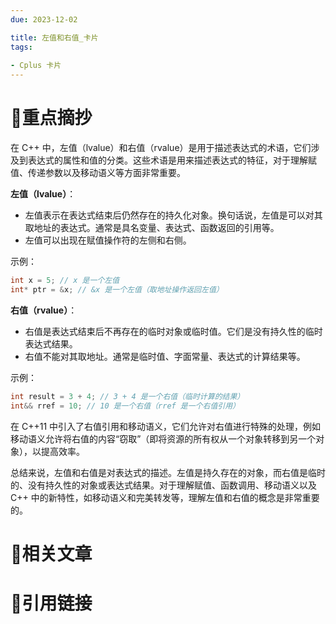 ```yaml
---
due: 2023-12-02 

title: 左值和右值_卡片
tags:
 
- Cplus 卡片
---
```

# 🍎重点摘抄
在 C++ 中，左值（lvalue）和右值（rvalue）是用于描述表达式的术语，它们涉及到表达式的属性和值的分类。这些术语是用来描述表达式的特征，对于理解赋值、传递参数以及移动语义等方面非常重要。

**左值（lvalue）**：
- 左值表示在表达式结束后仍然存在的持久化对象。换句话说，左值是可以对其取地址的表达式。通常是具名变量、表达式、函数返回的引用等。
- 左值可以出现在赋值操作符的左侧和右侧。

示例：
```cpp
int x = 5; // x 是一个左值
int* ptr = &x; // &x 是一个左值（取地址操作返回左值）
```

**右值（rvalue）**：
- 右值是表达式结束后不再存在的临时对象或临时值。它们是没有持久性的临时表达式结果。
- 右值不能对其取地址。通常是临时值、字面常量、表达式的计算结果等。

示例：
```cpp
int result = 3 + 4; // 3 + 4 是一个右值（临时计算的结果）
int&& rref = 10; // 10 是一个右值（rref 是一个右值引用）
```

在 C++11 中引入了右值引用和移动语义，它们允许对右值进行特殊的处理，例如移动语义允许将右值的内容“窃取”（即将资源的所有权从一个对象转移到另一个对象），以提高效率。

总结来说，左值和右值是对表达式的描述。左值是持久存在的对象，而右值是临时的、没有持久性的对象或表达式结果。对于理解赋值、函数调用、移动语义以及 C++ 中的新特性，如移动语义和完美转发等，理解左值和右值的概念是非常重要的。




# 📒相关文章




# 🍏引用链接

